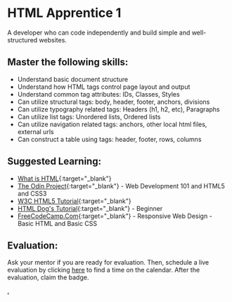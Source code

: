 # HTML Apprentice 1

A developer who can code independently and build simple and well-structured websites.

## Master the following skills:

* Understand basic document structure
* Understand how HTML tags control page layout and output
* Understand common tag attributes: IDs, Classes, Styles
* Can utilize structural tags: body, header, footer, anchors, divisions
* Can utilize typography related tags: Headers (h1, h2, etc), Paragraphs
* Can utilize list tags: Unordered lists, Ordered lists
* Can utilize navigation related tags: anchors, other local html files, external urls
* Can construct a table using tags: header, footer, rows, columns

## Suggested Learning: 
* [What is HTML](https://www.colorcode.io/course/html-basics){:target="_blank"}
* [The Odin Project](https://www.theodinproject.com/courses/html-and-css){:target="_blank"} - Web Development 101 and HTML5 and CSS3
* [W3C HTML5 Tutorial](http://www.w3schools.com/html/){:target="_blank"}
* [HTML Dog's Tutorial](https://www.htmldog.com/guides/html/beginner/){:target="_blank"} - Beginner
* [FreeCodeCamp.Com](https://www.freecodecamp.org/learn/responsive-web-design/basic-html-and-html5/){:target="_blank"} - Responsive Web Design - Basic HTML and Basic CSS

## Evaluation:

Ask your mentor if you are ready for evaluation. Then, schedule a live evaluation by clicking [here](https://calendly.com/codex-evaluations/1?a1=HTML%20Apprentice%201&a2=KxA14MJ9TmuDYCSOc6nytw) to find a time on the calendar. After the evaluation, claim the badge.

[.](level-1)
